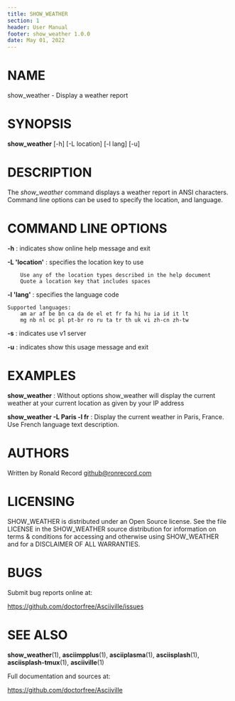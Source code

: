 ```yaml
---
title: SHOW_WEATHER
section: 1
header: User Manual
footer: show_weather 1.0.0
date: May 01, 2022
---
```

# NAME
show_weather - Display a weather report

# SYNOPSIS
**show_weather** [-h] [-L location] [-l lang] [-u]

# DESCRIPTION
The *show_weather* command displays a weather report in ANSI characters.
Command line options can be used to specify the location, and language.

# COMMAND LINE OPTIONS
**-h**
: indicates show online help message and exit

**-L 'location'**
: specifies the location key to use

		Use any of the location types described in the help document
		Quote a location key that includes spaces

**-l 'lang'**
: specifies the language code

	Supported languages:
		am ar af be bn ca da de el et fr fa hi hu ia id it lt
		mg nb nl oc pl pt-br ro ru ta tr th uk vi zh-cn zh-tw

**-s**
: indicates use v1 server

**-u**
: indicates show this usage message and exit

# EXAMPLES
**show_weather**
: Without options show_weather will display the current weather at your current location as given by your IP address

**show_weather -L Paris -l fr**
: Display the current weather in Paris, France. Use French language text description.

# AUTHORS
Written by Ronald Record github@ronrecord.com

# LICENSING
SHOW_WEATHER is distributed under an Open Source license.
See the file LICENSE in the SHOW_WEATHER source distribution
for information on terms &amp; conditions for accessing and
otherwise using SHOW_WEATHER and for a DISCLAIMER OF ALL WARRANTIES.

# BUGS
Submit bug reports online at:

https://github.com/doctorfree/Asciiville/issues

# SEE ALSO
**show_weather**(1), **asciimpplus**(1), **asciiplasma**(1), **asciisplash**(1), **asciisplash-tmux**(1), **asciiville**(1)

Full documentation and sources at:

https://github.com/doctorfree/Asciiville

